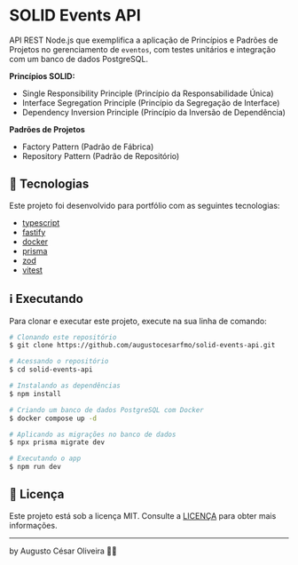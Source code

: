 # SOLID Events API

API REST Node.js que exemplifica a aplicação de Princípios e Padrões de Projetos no gerenciamento de `eventos`, com testes unitários e integração com um banco de dados PostgreSQL.

**Princípios SOLID:**

- Single Responsibility Principle (Princípio da Responsabilidade Única)
- Interface Segregation Principle (Princípio da Segregação de Interface)
- Dependency Inversion Principle (Princípio da Inversão de Dependência)

**Padrões de Projetos**

- Factory Pattern (Padrão de Fábrica)
- Repository Pattern (Padrão de Repositório)

## 🚀 Tecnologias

Este projeto foi desenvolvido para portfólio com as seguintes tecnologias:

- [typescript](https://www.typescriptlang.org/)
- [fastify](https://fastify.dev/docs/v4.26.x/)
- [docker](https://www.docker.com/)
- [prisma](https://www.prisma.io/docs/getting-started)
- [zod](https://zod.dev/)
- [vitest](https://vitest.dev/guide/)

## ℹ️ Executando

Para clonar e executar este projeto, execute na sua linha de comando:

```bash
# Clonando este repositório
$ git clone https://github.com/augustocesarfmo/solid-events-api.git

# Acessando o repositório
$ cd solid-events-api

# Instalando as dependências
$ npm install

# Criando um banco de dados PostgreSQL com Docker
$ docker compose up -d

# Aplicando as migrações no banco de dados
$ npx prisma migrate dev

# Executando o app
$ npm run dev
```

## 📝 Licença

Este projeto está sob a licença MIT. Consulte a [LICENÇA](https://github.com/augustocesarfmo/solid-events-api/blob/main/LICENSE.md) para obter mais informações.

---

by Augusto César Oliveira 👐🏼
